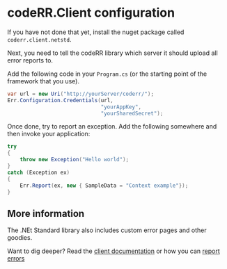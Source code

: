 codeRR.Client configuration
===========================

If you have not done that yet, install the nuget package called `coderr.client.netstd`.

Next, you need to tell the codeRR library which server it should upload all error reports to.

Add the following code in your `Program.cs` (or the starting point of the framework that you use).

```csharp
var url = new Uri("http://yourServer/coderr/");
Err.Configuration.Credentials(url, 
                              "yourAppKey", 
                              "yourSharedSecret");
```

Once done, try to report an exception.
Add the following somewhere and then invoke your application:

```csharp
try
{
    throw new Exception("Hello world");
}
catch (Exception ex)
{
    Err.Report(ex, new { SampleData = "Context example"});
}
```

## More information

The .NEt Standard library also includes custom error pages and other goodies.

Want to dig deeper? Read the [client documentation](index.md) or how you can [report errors](../../gettingstarted.md)
